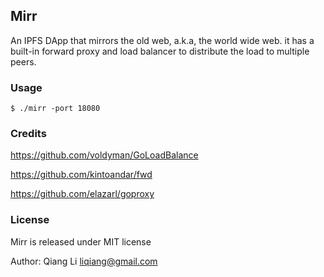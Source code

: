 Mirr
-----

An IPFS DApp that mirrors the old web, a.k.a,  the world wide web.
it has a built-in forward proxy and load balancer to distribute the load to multiple peers.


### Usage

```
$ ./mirr -port 18080
```

### Credits

https://github.com/voldyman/GoLoadBalance

https://github.com/kintoandar/fwd

https://github.com/elazarl/goproxy

<!-- https://github.com/FelisCatus/SwitchyOmega -->
<!-- https://github.com/PuerkitoBio/gocrawl -->
<!-- https://github.com/gocolly/colly -->

### License

Mirr is released under MIT license

Author: Qiang Li <liqiang@gmail.com>

<!--
https://docs.ipfs.io/reference/api/http/

curl "http://localhost:5001/api/v0/swarm/addrs/local?id=<value>"
curl http://127.0.0.1:5001/api/v0/swarm/peers

curl "http://localhost:5001/api/v0/p2p/stream/dial?arg=<Peer>&arg=<Protocol>&arg=<BindAddress>"

-->


<!-- 
127.0.0.1
::1
localhost
-->

<!-- 

# UI
https://kubernetes.io/docs/tasks/access-application-cluster/web-ui-dashboard/


http://localhost:8001/api/v1/namespaces/kube-system/services/https:kubernetes-dashboard:/proxy


###helm
https://github.com/helm/helm

#
#helm install --name coredns --namespace core stable/coredns -f coredns-values.yaml
#

#traefik MIT 19,017 Go
https://github.com/containous/traefik

helm install stable/traefik --name traefik --namespace kube-system \
	--set ssl.insecureSkipVerify=true \
	--set dashboard.enabled=true \
	--set dashboard.domain=localhost

https://docs.traefik.io/user-guide/kubernetes/
https://github.com/helm/charts/tree/master/stable/traefik


###cicd

#gogs MIT 28,188 Go
https://github.com/gogs/gogs

helm install --namespace cicd --name gogs incubator/gogs \
	--set serviceType=ClusterIP


#gitlab MIT  21,405 Ruby
https://github.com/gitlabhq/gitlabhq

helm install --namespace cicd --name gitlab stable/gitlab-ce \
	--set serviceType=ClusterIP \
	--set externalUrl=http://1220490149ec3a5ccf6ac3d8db2ec7c42e8486b7e95c0a324a0eaf22ae50d2fc1011/


Username: root
Password: <whatever value you entered

#jenkins MIT 11,671 Java
https://github.com/jenkinsci/jenkins

helm install --namespace cicd --name jenkins stable/jenkins

export SERVICE_IP=$(kubectl get svc --namespace cicd jenkins --template "{{ range (index .status.loadBalancer.ingress 0) }}{{ . }}{{ end }}")
echo http://$SERVICE_IP:8080/login
admin


#sonarqube LGPL3 3,151 Java
https://github.com/SonarSource/sonarqube 

helm install --namespace cicd --name sonarqube stable/sonarqube

export SERVICE_IP=$(kubectl get svc --namespace cicd sonarqube-sonarqube -o jsonpath='{.status.loadBalancer.ingress[0].ip}')
http://$SERVICE_IP:9000



###cwe
https://en.wikipedia.org/wiki/Collaborative_working_environment


#mattermost MIT/APGL 13,623 Go 
helm install --namespace cwe --name mattermost stable/mattermost-team-edition \
  --set mysql.mysqlUser=admin \
  --set mysql.mysqlPassword=password \
  --set config.SiteUrl=http://chat.home/ \
  --set ingress.enabled=false

kubectl port-forward --namespace cwe $(kubectl get pods --namespace cwe -l "app=mattermost-mattermost-team-edition,release=mattermost" -o jsonpath='{ .items[0].metadata.name }') 8080:8065


#wordpress GNU 11,707 PHP
https://github.com/WordPress/WordPress

helm install --namespace cwe --name wordpress stable/wordpress \
	--set service.type=ClusterIP \
	--set wordpressUsername=admin,wordpressPassword=password \
	--set mariadb.mariadbRootPassword=secretpassword

echo Username: admin
echo Password: $(kubectl get secret --namespace cwe wordpress-wordpress -o jsonpath="{.data.wordpress-password}" | base64 --decode)


#mediawiki GNU  1,364 PHP
https://github.com/wikimedia/mediawiki

helm install  --namespace cwe  --name mediawiki stable/mediawiki \
	--set service.type=ClusterIP 

kubectl port-forward --namespace cwe svc/mediawiki-mediawiki 18082:80
echo Username: user
echo Password: $(kubectl get secret --namespace cwe mediawiki-mediawiki -o jsonpath="{.data.mediawiki-password}" | base64 --decode)


#dokuwiki GPL 2,317 PHP
https://github.com/splitbrain/dokuwiki

helm install --namespace cwe --name dokuwiki stable/dokuwiki \
	--set service.type=ClusterIP 

kubectl port-forward --namespace cwe svc/dokuwiki-dokuwiki 18081:80
echo Username: user 
echo Password: $(kubectl get secret --namespace cwe dokuwiki-dokuwiki -o jsonpath="{.data.dokuwiki-password}" | base64 --decode)


###misc
#gocd Apache 4,491 Java

https://github.com/theia-ide/theia
https://github.com/b3log/wide



-->